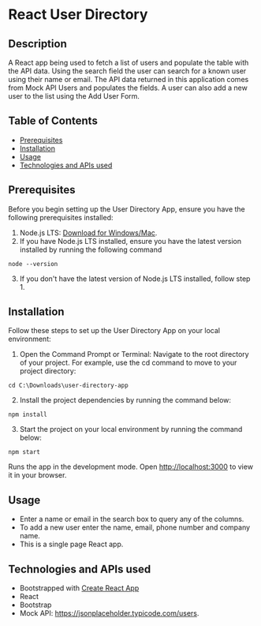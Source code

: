 # React User Directory

## Description

A React app being used to fetch a list of users and populate the table with the API data. Using the search field the user can search for a known user using their name or email. The API data returned in this application comes from Mock API Users and populates the fields. A user can also add a new user to the list using the Add User Form.

## Table of Contents
- [Prerequisites](#prerequisites)
- [Installation](#installation)
- [Usage](#usage)
- [Technologies and APIs used](#technologies-and-apis-used)

## Prerequisites

Before you begin setting up the User Directory App, ensure you have the following prerequisites installed:
1. Node.js LTS: [Download for Windows/Mac](https://nodejs.org/en/).
2. If you have Node.js LTS installed, ensure you have the latest version installed by running the following command

```
node --version
```

3. If you don't have the latest version of Node.js LTS installed, follow step 1.

## Installation

Follow these steps to set up the User Directory App on your local environment:

1. Open the Command Prompt or Terminal: Navigate to the root directory of your project. For example, use the cd command to move to your project directory: 

```
cd C:\Downloads\user-directory-app
```

2. Install the project dependencies by running the command below:

```
npm install
```

3. Start the project on your local environment by running the command below:

```
npm start
```

Runs the app in the development mode.
Open [http://localhost:3000](http://localhost:3000) to view it in your browser.

## Usage

- Enter a name or email in the search box to query any of the columns.
- To add a new user enter the name, email, phone number and company name.
- This is a single page React app.

## Technologies and APIs used

- Bootstrapped with [Create React App](https://github.com/facebook/create-react-app)
- React
- Bootstrap
- Mock API: https://jsonplaceholder.typicode.com/users.
